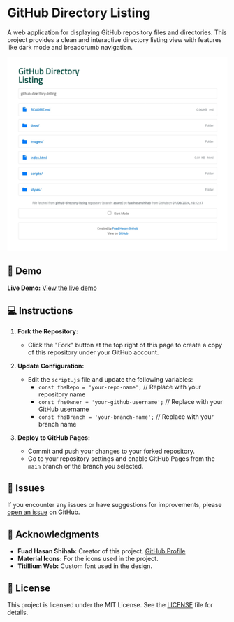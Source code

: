 # GitHub Directory Listing

A web application for displaying GitHub repository files and directories. This project provides a clean and interactive directory listing view with features like dark mode and breadcrumb navigation.

![Project Banner](https://raw.githubusercontent.com/fuadhasanshihab/GithubDirectoryListing/assets/images/demo.jpg)

## 🚀 Demo
<!--
- **Desktop View:**
  ![Desktop Demo](path-to-your-desktop-demo-image)
- **Mobile View:**
  ![Mobile Demo](path-to-your-mobile-demo-image)
-->
**Live Demo:** [View the live demo](https://fuadhasanshihab.github.io/GithubDirectoryListing)

<!--
## 🛠 How It Works

1. **Initialize:** On page load, the application initializes by fetching files from a GitHub repository using the GitHub API.
2. **Display Files:** It retrieves and displays files and directories in a list. Directories are clickable to navigate deeper, and files are listed with their download links.
3. **Breadcrumb Navigation:** Shows the current path as a breadcrumb trail, allowing users to navigate back to parent directories.
4. **Dark Mode:** Users can toggle between light and dark modes. The preference is saved in localStorage and applied on subsequent visits.
5. **Dynamic Updates:** The file list and breadcrumb trail update dynamically based on user navigation within the repository.

## ⭐ Features

- **Interactive Directory Listing:** View and navigate through files and directories.
- **Breadcrumb Navigation:** Easily track and navigate through the directory structure.
- **Dark Mode:** Switch between light and dark themes with a toggle.
- **File Information:** Display file size and type for each listed file.
- **Responsive Design:** Optimized for both desktop and mobile views.
- **Error Handling:** Shows an error message if files cannot be loaded.

-->

## 💻 Instructions

1. **Fork the Repository:**
   - Click the "Fork" button at the top right of this page to create a copy of this repository under your GitHub account.

2. **Update Configuration:**
   - Edit the `script.js` file and update the following variables:
     - `const fhsRepo = 'your-repo-name';` // Replace with your repository name
     - `const fhsOwner = 'your-github-username';` // Replace with your GitHub username
     - `const fhsBranch = 'your-branch-name';` // Replace with your branch name

3. **Deploy to GitHub Pages:**
   - Commit and push your changes to your forked repository.
   - Go to your repository settings and enable GitHub Pages from the `main` branch or the branch you selected.

## 🐛 Issues

If you encounter any issues or have suggestions for improvements, please [open an issue](https://github.com/fuadhasanshihab/github-directory-listing/issues) on GitHub.

<!--
## 🤝 Contributing

Contributions are welcome! Please follow the steps below to contribute:

1. Fork the repository.
2. Create a new branch (`git checkout -b feature-branch`).
3. Make your changes.
4. Commit your changes (`git commit -am 'Add new feature'`).
5. Push to the branch (`git push origin feature-branch`).
6. Create a new Pull Request.
-->

## 📝 Acknowledgments

- **Fuad Hasan Shihab:** Creator of this project. [GitHub Profile](https://github.com/fuadhasanshihab)
- **Material Icons:** For the icons used in the project.
- **Titillium Web:** Custom font used in the design.

## 📜 License

This project is licensed under the MIT License. See the [LICENSE](LICENSE) file for details.
